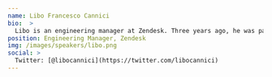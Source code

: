 ```yaml
---
name: Libo Francesco Cannici
bio:  >
  Libo is an engineering manager at Zendesk. Three years ago, he was part of the first team to ship Zendesk Help Center, a customisable self-service portal, knowledge base, and online community - all in one. Since then he has been happily delivering innovation, maybe incrementally, maybe every day, maybe many times a day. Libo has an MSc in Industrial Design from Politecnico di Milano and has loved finding simple solutions to complex problems ever since.
position: Engineering Manager, Zendesk
img: /images/speakers/libo.png
social: >
  Twitter: [@libocannici](https://twitter.com/libocannici)
---
```

